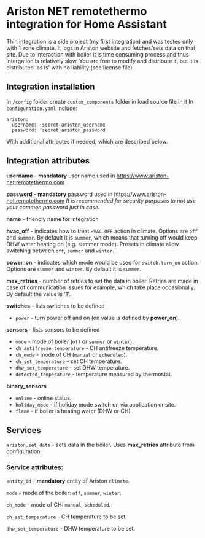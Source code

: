 # Ariston NET remotethermo integration for Home Assistant
Thin integration is a side project (my first integration) and was tested only with 1 zone climate. It logs in Ariston website and fetches/sets data on that site. Due to interaction with boiler it is time consuming process and thus intergation is relatively slow.
You are free to modify and distribute it, but it is distributed 'as is' with no liability (see license file).


## Integration installation
In `/config` folder create `custom_components` folder in load source file in it
In `configuration.yaml` include:
```
ariston:
  username: !secret ariston_username
  password: !secret ariston_password
```
With additional attributes if needed, which are described below.


## Integration attributes
**username** - **mandatory** user name used in https://www.ariston-net.remotethermo.com

**password** - **mandatory** password used in https://www.ariston-net.remotethermo.com
*It is recommended for security purposes to not use your common password just in case.*

**name** - friendly name for integration

**hvac_off** - indicates how to treat `HVAC OFF` action in climate. Options are `off` and `summer`. By default it is `summer`, which means that turning off would keep DHW water heating on (e.g. summer mode). Presets in climate allow switching between `off`, `summer` and `winter`.

**power_on** - indicates which mode would be used for `switch.turn_on` action. Options are `summer` and `winter`. By default it is `summer`.

**max_retries** - number of retries to set the data in boiler. Retries are made in case of communication issues for example, which take place occasionally. By default the value is '1'.

**switches** - lists switches to be defined
  - `power` - turn power off and on (on value is defined by **power_on**).

**sensors** - lists sensors to be defined
  - `mode` - mode of boiler (`off` or `summer` or `winter`).
  - `ch_antifreeze_temperature` - CH antifreeze temperature.
  - `ch_mode` - mode of CH (`manual` or `scheduled`).
  - `ch_set_temperature` - set CH temperature.
  - `dhw_set_temperature` - set DHW temperature.
  - `detected_temperature` - temperature measured by thermostat.

**binary_sensors**
  - `online` - online status.
  - `holiday_mode` - if holiday mode switch on via application or site.
  - `flame` - if boiler is heating water (DHW or CH).


## Services
`ariston.set_data` - sets data in the boiler. Uses **max_retries** attribute from configuration.

### Service attributes:
`entity_id` - **mandatory** entity of Ariston `climate`.

`mode` - mode of the boiler: `off`, `summer`, `winter`.

`ch_mode` - mode of CH: `manual`, `scheduled`.

`ch_set_temperature` - CH temperature to be set.

`dhw_set_temperature` - DHW temperature to be set.
